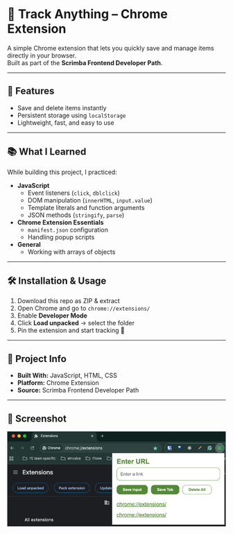# 📌 Track Anything – Chrome Extension

A simple Chrome extension that lets you quickly save and manage items directly in your browser.  
Built as part of the **Scrimba Frontend Developer Path**.

---

## 🚀 Features

- Save and delete items instantly
- Persistent storage using `localStorage`
- Lightweight, fast, and easy to use

---

## 📚 What I Learned

While building this project, I practiced:

- **JavaScript**
    - Event listeners (`click`, `dblclick`)
    - DOM manipulation (`innerHTML`, `input.value`)
    - Template literals and function arguments
    - JSON methods (`stringify`, `parse`)
- **Chrome Extension Essentials**
    - `manifest.json` configuration
    - Handling popup scripts
- **General**
    - Working with arrays of objects

---

## 🛠️ Installation & Usage

1. Download this repo as ZIP & extract
2. Open Chrome and go to `chrome://extensions/`
3. Enable **Developer Mode**
4. Click **Load unpacked** → select the folder
5. Pin the extension and start tracking 🎉

---

## 📂 Project Info

- **Built With:** JavaScript, HTML, CSS
- **Platform:** Chrome Extension
- **Source:** Scrimba Frontend Developer Path

---

## 📸 Screenshot
![Track Anything Extension](./images/screenshot.png)
